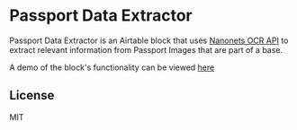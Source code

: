 # Passport Data Extractor

Passport Data Extractor is an Airtable block that uses [Nanonets OCR API](https://nanonets.com/) to extract relevant information from Passport Images that are part of a base.

A demo of the block's functionality can be viewed [here](https://youtu.be/vUx2p6dEtt8?list=PLeUD0-i-p8Sn_5GbT6fijjPYd4ipmo1aM&t=872)

## License
MIT

